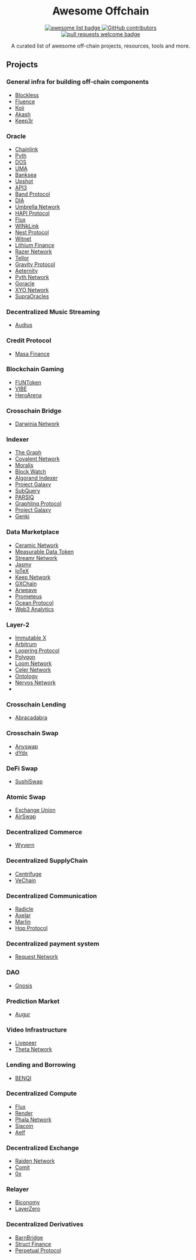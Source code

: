 <div align="center">
  <h1 align="center">Awesome Offchain</h1>
  <p align="center">
    <a href="https://github.com/sindresorhus/awesome">
      <img alt="awesome list badge" src="https://cdn.rawgit.com/sindresorhus/awesome/d7305f38d29fed78fa85652e3a63e154dd8e8829/media/badge.svg">
    </a>
    <a href="https://github.com/mchen8864/awesome-offchain/graphs/contributors">
      <img alt="GitHub contributors" src="https://img.shields.io/github/contributors/mchen8864/awesome-offchain">
    </a>
    <a href="http://makeapullrequest.com">
      <img alt="pull requests welcome badge" src="https://img.shields.io/badge/PRs-welcome-brightgreen.svg?style=flat">
    </a>
  </p>
  <p align="center">A curated list of awesome off-chain projects, resources, tools and more.</p>
</div>

## Projects

### General infra for building off-chain components
- [Blockless](https://www.blockless.network)
- [Fluence](https://fluence.network)
- [Koii](https://koii.network)
- [Akash](https://akash.network)
- [Keep3r](https://keep3r.network)

### Oracle
- [Chainlink](https://chain.link)
- [Pyth](https://pyth.network)
- [DOS](https://dos.network)
- [UMA](https://umaproject.org/products/optimistic-oracle)
- [Banksea](https://banksea.finance)
- [Upshot](https://upshot.xyz)
- [API3](https://api3.org)
- [Band Protocol](https://bandprotocol.com)
- [DIA](https://www.diadata.org)
- [Umbrella Network](https://www.umb.network)
- [HAPI Protocol](https://www.hapi.one)
- [Flux](https://www.fluxprotocol.org)
- [WINkLink](https://winklink.org)
- [Nest Protocol](https://www.nestprotocol.org)
- [Witnet](https://witnet.io)
- [Lithium Finance](https://lith.finance)
- [Razer Network](https://razor.network)
- [Tellor](https://tellor.io)
- [Gravity Protocol](https://gravity.tech)
- [Aeternity](https://aeternity.com/)
- [Pyth Network](https://pyth.network/)
- [Goracle](https://www.goracle.io/)
- [XYO Network](https://xyo.network/)
- [SupraOracles](https://supraoracles.com/)

### Decentralized Music Streaming
- [Audius](https://audius.org/)

### Credit Protocol
- [Masa Finance](https://masa.finance)

### Blockchain Gaming
- [FUNToken](https://funtoken.io/)
- [VIBE](https://www.vibehub.io/)
- [HeroArena](https://heroarena.app/)


### Crosschain Bridge
- [Darwinia Network](https://darwinia.network/)

### Indexer
- [The Graph](https://thegraph.com/en/)
- [Covalent Network](https://www.covalenthq.com)
- [Moralis](https://moralis.io)
- [Block Watch](https://github.com/blockwatch-cc/tzindex)
- [Algorand Indexer](https://developer.algorand.org/docs/get-details/indexer/)
- [Project Galaxy](https://galaxy.eco)
- [SubQuery](https://subquery.network)
- [PARSIQ](https://parsiq.net/)
- [Graphlinq Protocol](https://graphlinq.io/)
- [Project Galaxy](https://galaxy.eco)
- [Genki](https://genki.io)

### Data Marketplace
- [Ceramic Network](https://ceramic.network)
- [Measurable Data Token](https://mdt.io)
- [Streamr Network](https://streamr.network)
- [Jasmy](https://www.jasmy.co.jp/en.html)
- [IoTeX](https://iotex.io/)
- [Keep Network](https://keep.network/)
- [GXChain](https://en.gxchain.org/)
- [Arweave](https://www.arweave.org/)
- [Prometeus](https://prometeus.io/)
- [Ocean Protocol](https://oceanprotocol.com/)
- [Web3 Analytics](https://3analytics.io/)


### Layer-2
- [Immutable X](https://www.immutable.com)
- [Arbitrum](https://arbitrum.io/)
- [Loopring Protocol](https://loopring.org/#/)
- [Polygon](https://polygon.technology/)
- [Loom Network](https://loomx.io/)
- [Celer Network](https://www.celer.network/#)
- [Ontology](https://ont.io/)
- [Nervos Network](https://www.nervos.org/)
- 

### Crosschain Lending
- [Abracadabra](https://abracadabra.money)

### Crosschain Swap
- [Anyswap](https://anyswap.exchange/#/router)
- [dYdx](https://dydx.community/dashboard)

### DeFi Swap
- [SushiSwap](https://www.sushi.com/)

### Atomic Swap
- [Exchange Union](https://www.exchangeunion.com/)
- [AirSwap](https://www.airswap.io/#/)

### Decentralized Commerce
- [Wyvern](https://wyvernprotocol.com/)

### Decentralized SupplyChain
- [Centrifuge](https://centrifuge.io/)
- [VeChain](https://www.vechain.org/)

### Decentralized Communication
- [Radicle](https://radicle.xyz)
- [Axelar](https://axelar.network)
- [Marlin](https://www.marlin.org)
- [Hop Protocol](https://hopchain.org/index)

### Decentralized payment system
- [Request Network](https://request.network/en/)

### DAO
- [Gnosis](https://gnosis.io/)

### Prediction Market
- [Augur](https://www.augur.net/)

### Video Infrastructure
- [Livepeer](https://livepeer.org/)
- [Theta Network](https://www.thetatoken.org/)

### Lending and Borrowing
- [BENQI](https://benqi.fi/)

### Decentralized Compute
- [Flux](https://runonflux.io)
- [Render](https://rendertoken.com)
- [Phala Network](https://www.phala.network/)
- [Siacoin](https://sia.tech/)
- [Aelf](https://aelf.com/)

### Decentralized Exchange
- [Raiden Network](https://raiden.network/)
- [Comit](https://comit.network/)
- [0x](https://www.0x.org/)

### Relayer 
- [Biconomy](https://www.biconomy.io)
- [LayerZero](https://layerzero.network)

### Decentralized Derivatives
- [BarnBridge](https://barnbridge.com/roadmap/)
- [Struct Finance](https://www.struct.fi)
- [Perpetual Protocol](https://perp.com/)

